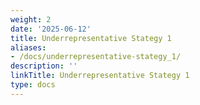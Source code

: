 ```yaml
---
weight: 2
date: '2025-06-12'
title: Underrepresentative Stategy 1
aliases:
- /docs/underrepresentative-stategy_1/
description: ''
linkTitle: Underrepresentative Stategy 1
type: docs
---
```


